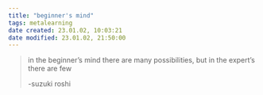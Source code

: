 ```yaml
---
title: "beginner's mind"
tags: metalearning
date created: 23.01.02, 10:03:21
date modified: 23.01.02, 21:50:00
---
```


>in the beginner’s mind there are many possibilities, but in the expert’s there are few
>
>-suzuki roshi
